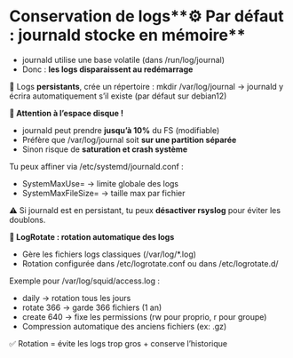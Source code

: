 # Conservation de logs**⚙️ Par défaut : journald stocke en mémoire**

- journald utilise une base volatile (dans /run/log/journal)
- Donc : **les logs disparaissent au redémarrage**

🔧 Logs **persistants**, crée un répertoire : mkdir /var/log/journal → journald y écrira automatiquement s’il existe (par défaut sur debian12)



**🧠 Attention à l’espace disque !**

- journald peut prendre **jusqu’à 10%** du FS (modifiable)
- Préfère que /var/log/journal soit **sur une partition séparée**
- Sinon risque de **saturation et crash système**

Tu peux affiner via /etc/systemd/journald.conf :

- SystemMaxUse= → limite globale des logs
- SystemMaxFileSize= → taille max par fichier

⚠️ Si journald est en persistant, tu peux **désactiver rsyslog** pour éviter les doublons.



**🔁 LogRotate : rotation automatique des logs**

- Gère les fichiers logs classiques (/var/log/*.log)
- Rotation configurée dans /etc/logrotate.conf ou dans /etc/logrotate.d/

Exemple pour /var/log/squid/access.log :

- daily → rotation tous les jours
- rotate 366 → garde 366 fichiers (1 an)
- create 640 → fixe les permissions (rw pour proprio, r pour groupe)
- Compression automatique des anciens fichiers (ex: .gz)

✅ Rotation = évite les logs trop gros + conserve l’historique
